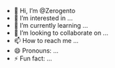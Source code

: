 - 👋 Hi, I’m @Zerogento
- 👀 I’m interested in ...
- 🌱 I’m currently learning ...
- 💞️ I’m looking to collaborate on ...
- 📫 How to reach me ...
- 😄 Pronouns: ...
- ⚡ Fun fact: ...

<!---
Zerogento/Zerogento is a ✨ special ✨ repository because its `README.md` (this file) appears on your GitHub profile.
You can click the Preview link to take a look at your changes.
--->
